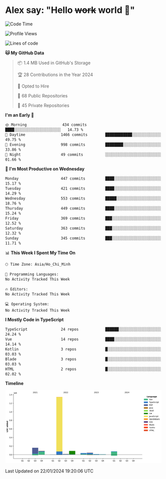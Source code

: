 # Alex say: "Hello ~~work~~ world 🐾"

<!--START_SECTION:waka-->
![Code Time](http://img.shields.io/badge/Code%20Time-1%2C066%20hrs%2055%20mins-blue)

![Profile Views](http://img.shields.io/badge/Profile%20Views-0-blue)

![Lines of code](https://img.shields.io/badge/From%20Hello%20World%20I%27ve%20Written-1.9%20million%20lines%20of%20code-blue)

**🐱 My GitHub Data** 

> 📦 1.4 MB Used in GitHub's Storage 
 > 
> 🏆 28 Contributions in the Year 2024
 > 
> 💼 Opted to Hire
 > 
> 📜 68 Public Repositories 
 > 
> 🔑 45 Private Repositories 
 > 
**I'm an Early 🐤** 

```text
🌞 Morning                434 commits         ████░░░░░░░░░░░░░░░░░░░░░   14.73 % 
🌆 Daytime                1466 commits        ████████████░░░░░░░░░░░░░   49.75 % 
🌃 Evening                998 commits         ████████░░░░░░░░░░░░░░░░░   33.86 % 
🌙 Night                  49 commits          ░░░░░░░░░░░░░░░░░░░░░░░░░   01.66 % 
```
📅 **I'm Most Productive on Wednesday** 

```text
Monday                   447 commits         ████░░░░░░░░░░░░░░░░░░░░░   15.17 % 
Tuesday                  421 commits         ████░░░░░░░░░░░░░░░░░░░░░   14.29 % 
Wednesday                553 commits         █████░░░░░░░░░░░░░░░░░░░░   18.76 % 
Thursday                 449 commits         ████░░░░░░░░░░░░░░░░░░░░░   15.24 % 
Friday                   369 commits         ███░░░░░░░░░░░░░░░░░░░░░░   12.52 % 
Saturday                 363 commits         ███░░░░░░░░░░░░░░░░░░░░░░   12.32 % 
Sunday                   345 commits         ███░░░░░░░░░░░░░░░░░░░░░░   11.71 % 
```


📊 **This Week I Spent My Time On** 

```text
🕑︎ Time Zone: Asia/Ho_Chi_Minh

💬 Programming Languages: 
No Activity Tracked This Week

🔥 Editors: 
No Activity Tracked This Week

💻 Operating System: 
No Activity Tracked This Week
```

**I Mostly Code in TypeScript** 

```text
TypeScript               24 repos            ██████░░░░░░░░░░░░░░░░░░░   24.24 % 
Vue                      14 repos            ████░░░░░░░░░░░░░░░░░░░░░   14.14 % 
Kotlin                   3 repos             █░░░░░░░░░░░░░░░░░░░░░░░░   03.03 % 
Blade                    3 repos             █░░░░░░░░░░░░░░░░░░░░░░░░   03.03 % 
HTML                     2 repos             █░░░░░░░░░░░░░░░░░░░░░░░░   02.02 % 
```



**Timeline**

![Lines of Code chart](https://raw.githubusercontent.com/alexzvn/alexzvn/main/assets/bar_graph.png)


 Last Updated on 22/01/2024 19:20:06 UTC
<!--END_SECTION:waka-->
